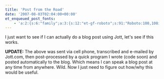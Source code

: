 ```yaml
---
title: 'Post from the Road'
date: '2007-08-03T02:04:00+00:00'
et_enqueued_post_fonts:
    - 'a:2:{s:6:"family";a:3:{s:12:"et-gf-roboto";s:91:"Roboto:100,100italic,300,300italic,regular,italic,500,500italic,700,700italic,900,900italic";s:22:"et-gf-roboto-condensed";s:59:"Roboto+Condensed:300,300italic,regular,italic,700,700italic";s:17:"et-gf-roboto-slab";s:51:"Roboto+Slab:100,200,300,regular,500,600,700,800,900";}s:6:"subset";a:7:{i:0;s:9:"latin-ext";i:1;s:5:"greek";i:2;s:9:"greek-ext";i:3;s:10:"vietnamese";i:4;s:8:"cyrillic";i:5;s:5:"latin";i:6;s:12:"cyrillic-ext";}}'
---
```


I just want to see if I can actually do a blog post using Jott, let's see if this works.

**UPDATE:** The above was sent via cell phone, transcribed and e-mailed by Jott.com, then post-processed by a quick program I wrote (code soon) and posted automatically to the blog. Which means I can speak a blog post at any time from anywhere. Wild. Now I just need to figure out how/why this would be useful.